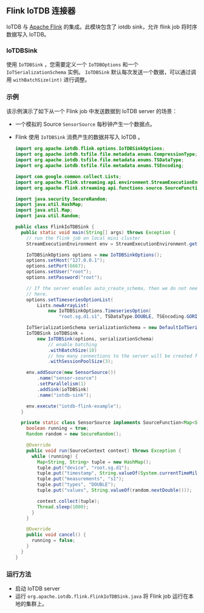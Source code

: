<!--

    Licensed to the Apache Software Foundation (ASF) under one
    or more contributor license agreements.  See the NOTICE file
    distributed with this work for additional information
    regarding copyright ownership.  The ASF licenses this file
    to you under the Apache License, Version 2.0 (the
    "License"); you may not use this file except in compliance
    with the License.  You may obtain a copy of the License at
    
        http://www.apache.org/licenses/LICENSE-2.0
    
    Unless required by applicable law or agreed to in writing,
    software distributed under the License is distributed on an
    "AS IS" BASIS, WITHOUT WARRANTIES OR CONDITIONS OF ANY
    KIND, either express or implied.  See the License for the
    specific language governing permissions and limitations
    under the License.

-->

## Flink IoTDB 连接器

IoTDB 与 [Apache Flink](https://flink.apache.org/) 的集成。此模块包含了 iotdb sink，允许 flink job 将时序数据写入 IoTDB。

### IoTDBSink

使用 `IoTDBSink` ，您需要定义一个 `IoTDBOptions` 和一个 `IoTSerializationSchema` 实例。 `IoTDBSink` 默认每次发送一个数据，可以通过调用 `withBatchSize(int)` 进行调整。

### 示例

该示例演示了如下从一个 Flink job 中发送数据到 IoTDB server 的场景：

- 一个模拟的 Source  `SensorSource` 每秒钟产生一个数据点。

- Flink 使用 `IoTDBSink` 消费产生的数据并写入 IoTDB 。

  ```java
  import org.apache.iotdb.flink.options.IoTDBSinkOptions;
  import org.apache.iotdb.tsfile.file.metadata.enums.CompressionType;
  import org.apache.iotdb.tsfile.file.metadata.enums.TSDataType;
  import org.apache.iotdb.tsfile.file.metadata.enums.TSEncoding;
  
  import com.google.common.collect.Lists;
  import org.apache.flink.streaming.api.environment.StreamExecutionEnvironment;
  import org.apache.flink.streaming.api.functions.source.SourceFunction;
  
  import java.security.SecureRandom;
  import java.util.HashMap;
  import java.util.Map;
  import java.util.Random;
  
  public class FlinkIoTDBSink {
    public static void main(String[] args) throws Exception {
      // run the flink job on local mini cluster
      StreamExecutionEnvironment env = StreamExecutionEnvironment.getExecutionEnvironment();
  
      IoTDBSinkOptions options = new IoTDBSinkOptions();
      options.setHost("127.0.0.1");
      options.setPort(6667);
      options.setUser("root");
      options.setPassword("root");
  
      // If the server enables auto_create_schema, then we do not need to register all timeseries
      // here.
      options.setTimeseriesOptionList(
          Lists.newArrayList(
              new IoTDBSinkOptions.TimeseriesOption(
                  "root.sg.d1.s1", TSDataType.DOUBLE, TSEncoding.GORILLA, CompressionType.SNAPPY)));
  
      IoTSerializationSchema serializationSchema = new DefaultIoTSerializationSchema();
      IoTDBSink ioTDBSink =
          new IoTDBSink(options, serializationSchema)
              // enable batching
              .withBatchSize(10)
              // how many connections to the server will be created for each parallelism
              .withSessionPoolSize(3);
  
      env.addSource(new SensorSource())
          .name("sensor-source")
          .setParallelism(1)
          .addSink(ioTDBSink)
          .name("iotdb-sink");
  
      env.execute("iotdb-flink-example");
    }
  
    private static class SensorSource implements SourceFunction<Map<String, String>> {
      boolean running = true;
      Random random = new SecureRandom();
  
      @Override
      public void run(SourceContext context) throws Exception {
        while (running) {
          Map<String, String> tuple = new HashMap();
          tuple.put("device", "root.sg.d1");
          tuple.put("timestamp", String.valueOf(System.currentTimeMillis()));
          tuple.put("measurements", "s1");
          tuple.put("types", "DOUBLE");
          tuple.put("values", String.valueOf(random.nextDouble()));
  
          context.collect(tuple);
          Thread.sleep(1000);
        }
      }
  
      @Override
      public void cancel() {
        running = false;
      }
    }
  }
  
  ```

  

### 运行方法

* 启动 IoTDB server
* 运行 `org.apache.iotdb.flink.FlinkIoTDBSink.java` 将 Flink job 运行在本地的集群上。
